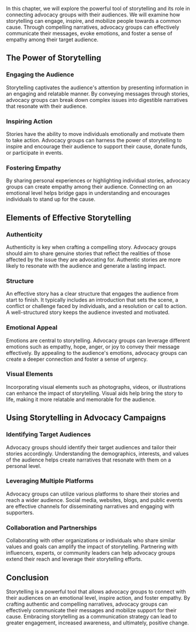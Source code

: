 
In this chapter, we will explore the powerful tool of storytelling and its role in connecting advocacy groups with their audiences. We will examine how storytelling can engage, inspire, and mobilize people towards a common cause. Through compelling narratives, advocacy groups can effectively communicate their messages, evoke emotions, and foster a sense of empathy among their target audience.

The Power of Storytelling
-------------------------

### Engaging the Audience

Storytelling captivates the audience's attention by presenting information in an engaging and relatable manner. By conveying messages through stories, advocacy groups can break down complex issues into digestible narratives that resonate with their audience.

### Inspiring Action

Stories have the ability to move individuals emotionally and motivate them to take action. Advocacy groups can harness the power of storytelling to inspire and encourage their audience to support their cause, donate funds, or participate in events.

### Fostering Empathy

By sharing personal experiences or highlighting individual stories, advocacy groups can create empathy among their audience. Connecting on an emotional level helps bridge gaps in understanding and encourages individuals to stand up for the cause.

Elements of Effective Storytelling
----------------------------------

### Authenticity

Authenticity is key when crafting a compelling story. Advocacy groups should aim to share genuine stories that reflect the realities of those affected by the issue they are advocating for. Authentic stories are more likely to resonate with the audience and generate a lasting impact.

### Structure

An effective story has a clear structure that engages the audience from start to finish. It typically includes an introduction that sets the scene, a conflict or challenge faced by individuals, and a resolution or call to action. A well-structured story keeps the audience invested and motivated.

### Emotional Appeal

Emotions are central to storytelling. Advocacy groups can leverage different emotions such as empathy, hope, anger, or joy to convey their message effectively. By appealing to the audience's emotions, advocacy groups can create a deeper connection and foster a sense of urgency.

### Visual Elements

Incorporating visual elements such as photographs, videos, or illustrations can enhance the impact of storytelling. Visual aids help bring the story to life, making it more relatable and memorable for the audience.

Using Storytelling in Advocacy Campaigns
----------------------------------------

### Identifying Target Audiences

Advocacy groups should identify their target audiences and tailor their stories accordingly. Understanding the demographics, interests, and values of the audience helps create narratives that resonate with them on a personal level.

### Leveraging Multiple Platforms

Advocacy groups can utilize various platforms to share their stories and reach a wider audience. Social media, websites, blogs, and public events are effective channels for disseminating narratives and engaging with supporters.

### Collaboration and Partnerships

Collaborating with other organizations or individuals who share similar values and goals can amplify the impact of storytelling. Partnering with influencers, experts, or community leaders can help advocacy groups extend their reach and leverage their storytelling efforts.

Conclusion
----------

Storytelling is a powerful tool that allows advocacy groups to connect with their audiences on an emotional level, inspire action, and foster empathy. By crafting authentic and compelling narratives, advocacy groups can effectively communicate their messages and mobilize support for their cause. Embracing storytelling as a communication strategy can lead to greater engagement, increased awareness, and ultimately, positive change.
